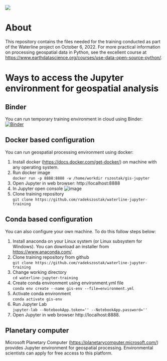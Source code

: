[![](http://waterlineproject.eu/images/logo.png)](http://waterlineproject.eu/)
# About
This repository contains the files needed for the training conducted as part of the Waterline project on October 6, 2022. For more practical information on processing geospatial data in Python, see the excellent course at https://www.earthdatascience.org/courses/use-data-open-source-python/.
# Ways to access the Jupyter environment for geospatial analysis
## Binder
You can run temporary training environment in cloud using Binder:\
[![Binder](https://mybinder.org/badge_logo.svg)](https://mybinder.org/v2/gh/radekszostak/waterline-jupyter-training/HEAD)
## Docker based configuration
You can run geospatial processing environment using docker:
1. Install docker (https://docs.docker.com/get-docker/) on machine with any operating system.
2. Run docker image\
`docker run -p 8888:8888 -w /home/workdir rszostak/gis-jupyter`
3. Open Jupyter in web browser: http://localhost:8888
4. In Jupyter open console
![image](https://user-images.githubusercontent.com/13874221/200000243-321a834b-592a-4bf6-b318-e31164796d35.png)
5. Clone training repository\
`git clone https://github.com/radekszostak/waterline-jupyter-training`
## Conda based configuration
You can also configure your own machine. To do this follow steps below:
1. Install anaconda on your Linux system (or Linux subsystem for Windows). You can download an installer from https://www.anaconda.com/.
2. Clone training repository from github\
`git clone https://github.com/radekszostak/waterline-jupyter-training`
3. Change working directory\
`cd waterline-jupyter-training`
4. Create conda environment using environment.yml file\
`conda env create --name gis-env --file=environment.yml`
5. Activate conda environment\
`conda activate gis-env`
6. Run Jupyter Lab\
`jupyter-lab --NotebookApp.token='' --NotebookApp.password=''`
7. Open Jupyter in web browser http://localhost:8888.
## Planetary computer
Microsoft Planetary Computer (https://planetarycomputer.microsoft.com/) provides Jupyter environment for geospatial processing. Environmental scientists can apply for free access to this platform.
